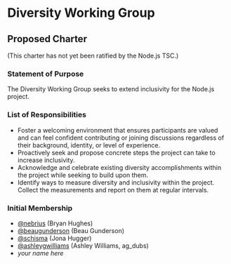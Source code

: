 # Diversity Working Group

## Proposed Charter

(This charter has not yet been ratified by the Node.js TSC.)

### Statement of Purpose

The Diversity Working Group seeks to extend inclusivity for the Node.js project.

### List of Responsibilities

* Foster a welcoming environment that ensures participants are valued and can
feel confident contributing or joining discussions regardless of their
background, identity, or level of experience.
* Proactively seek and propose concrete steps the project can take to increase
inclusivity.
* Acknowledge and celebrate existing diversity accomplishments within the
project while seeking to build upon them.
* Identify ways to measure diversity and inclusivity within the project. Collect
the measurements and report on them at regular intervals.

### Initial Membership

* [@nebrius](https://github.com/nebrius) (Bryan Hughes)
* [@beaugunderson](https://github.com/beaugunderson) (Beau Gunderson)
* [@schisma](https://github.com/schisma) (Jona Hugger)
* [@ashleygwilliams](http://github.com/ashleygwilliams) (Ashley Williams, ag_dubs)
* *your name here*
